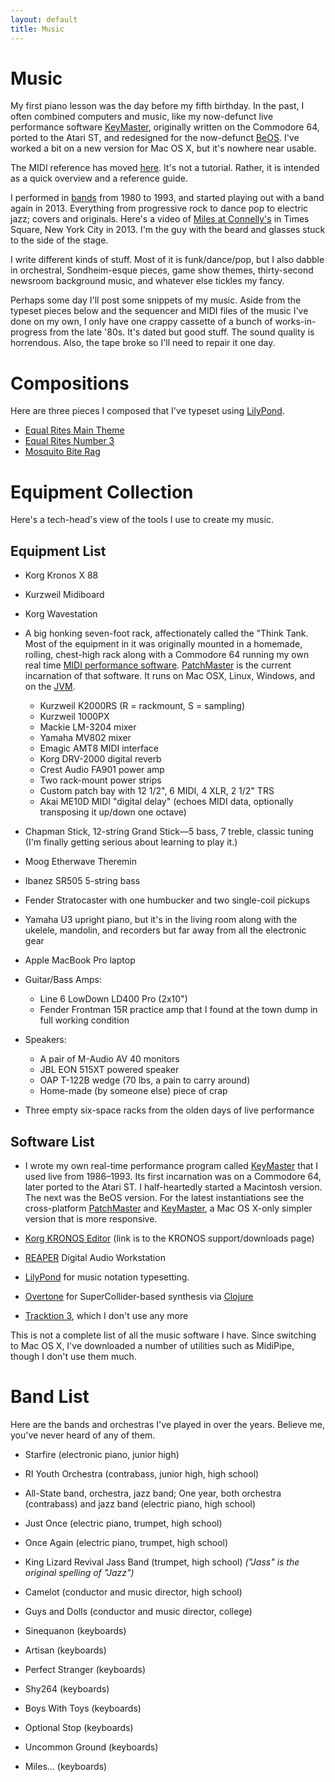 ```yaml
---
layout: default
title: Music
---
```


# Music

My first piano lesson was the day before my fifth birthday. In the past, I
often combined computers and music, like my now-defunct live performance
software <a href="projects/keymaster/index.html">KeyMaster</a>, originally
written on the Commodore 64, ported to the Atari ST, and redesigned for the
now-defunct [BeOS](https://en.wikipedia.org/wiki/BeOS). I've worked a bit on
a new version for Mac OS X, but it's nowhere near usable.

The MIDI reference has moved [here](midi_ref.html). It's not a tutorial.
Rather, it is intended as a quick overview and a reference guide.

I performed in [bands](#band-list) from 1980 to 1993, and started playing
out with a band again in 2013. Everything from progressive rock to dance pop
to electric jazz; covers and originals. Here's a video of
[Miles at Connelly's](https://www.youtube.com/watch?v=t5yU0mX-u4w) in Times
Square, New York City in 2013. I'm the guy with the beard and glasses stuck
to the side of the stage.

I write different kinds of stuff. Most of it is funk/dance/pop, but I also
dabble in orchestral, Sondheim-esque pieces, game show themes, thirty-second
newsroom background music, and whatever else tickles my fancy.

Perhaps some day I'll post some snippets of my music. Aside from the typeset
pieces below and the sequencer and MIDI files of the music I've done on my
own, I only have one crappy cassette of a bunch of works-in-progress from
the late '80s. It's dated but good stuff. The sound quality is horrendous.
Also, the tape broke so I'll need to repair it one day.

# Compositions

Here are three pieces I composed that I've typeset using
[LilyPond](http://lilypond.org/web/).

- [Equal Rites Main Theme](music/main_theme_piano.pdf)
- [Equal Rites Number 3](music/equal_rites_3.pdf)
- [Mosquito Bite Rag](music/mosquito_bite_rag.pdf)


# Equipment Collection

Here's a tech-head's view of the tools I use to create my music.

## Equipment List

- Korg Kronos X 88

- Kurzweil Midiboard

- Korg Wavestation

- A big honking seven-foot rack, affectionately called the "Think Tank. Most
  of the equipment in it was originally mounted in a homemade, rolling,
  chest-high rack along with a Commodore 64 running my own real time
  [MIDI performance software](projects/keymaster/index.html).
  [PatchMaster](http://patchmaster.org/) is the current incarnation of that
  software. It runs on Mac OSX, Linux, Windows, and on the
  [JVM](http://en.wikipedia.org/wiki/Java_virtual_machine).
  - Kurzweil K2000RS (R = rackmount, S = sampling)
  - Kurzweil 1000PX
  - Mackie LM-3204 mixer
  - Yamaha MV802 mixer
  - Emagic AMT8 MIDI interface
  - Korg DRV-2000 digital reverb
  - Crest Audio FA901 power amp
  - Two rack-mount power strips
  - Custom patch bay with 12 1/2", 6 MIDI, 4 XLR, 2 1/2" TRS
  - Akai ME10D MIDI "digital delay" (echoes MIDI data, optionally
    transposing it up/down one octave)

- Chapman Stick, 12-string Grand Stick&mdash;5 bass, 7 treble, classic
  tuning (I'm finally getting serious about learning to play it.)

- Moog Etherwave Theremin

- Ibanez SR505 5-string bass

- Fender Stratocaster with one humbucker and two single-coil pickups

- Yamaha U3 upright piano, but it's in the living room along with the
  ukelele, mandolin, and recorders but far away from all the electronic
  gear

- Apple MacBook Pro laptop

- Guitar/Bass Amps:
  - Line 6 LowDown LD400 Pro (2x10")
  - Fender Frontman 15R practice amp that I found at the town dump in
    full working condition

- Speakers:
  - A pair of M-Audio AV 40 monitors
  - JBL EON 515XT powered speaker
  - OAP T-122B wedge (70 lbs, a pain to carry around)
  - Home-made (by someone else) piece of crap

- Three empty six-space racks from the olden days of live
    performance

## Software List

- I wrote my own real-time performance program called
  [KeyMaster](projects/keymaster/index.html) that I used live from
  1986&ndash;1993. Its first incarnation was on a Commodore 64, later ported
  to the Atari ST. I half-heartedly started a Macintosh version. The next
  was the BeOS version. For the latest instantiations see the cross-platform
  [PatchMaster](http://www.patchmaster.org/) and
  [KeyMaster](http://jimm.github.io/keymaster/), a Mac OS X-only simpler
  version that is more responsive.

- [Korg KRONOS Editor](https://shop.korg.com/kronosSupport)
  (link is to the KRONOS support/downloads page)

- [REAPER](http://reaper.fm/) Digital Audio Workstation

- [LilyPond](http://lilypond.org/web/) for music notation typesetting.

- [Overtone](http://overtone.github.com/) for SuperCollider-based synthesis
   via [Clojure](http://clojure.org/)

- [Tracktion 3](http://www.mackie.com/products/tracktion3/index.html), which
  I don't use any more

This is not a complete list of all the music software I have. Since
switching to Mac OS X, I've downloaded a number of utilities such as
MidiPipe, though I don't use them much.


# Band List

Here are the bands and orchestras I've played in over the years. Believe
me, you've never heard of any of them.

- Starfire (electronic piano, junior high)

- RI Youth Orchestra (contrabass, junior high, high school)

- All-State band, orchestra, jazz band; One year, both orchestra
  (contrabass) and jazz band (electric piano, high school)

- Just Once (electric piano, trumpet, high school)

- Once Again (electric piano, trumpet, high school)

- King Lizard Revival Jass Band (trumpet, high school)
  _("Jass" is the original spelling of "Jazz")_

- Camelot (conductor and music director, high school)

- Guys and Dolls (conductor and music director, college)

- Sinequanon (keyboards)

- Artisan (keyboards)

- Perfect Stranger (keyboards)

- Shy264 (keyboards)

- Boys With Toys (keyboards)

- Optional Stop (keyboards)

- Uncommon Ground (keyboards)

- Miles... (keyboards)
